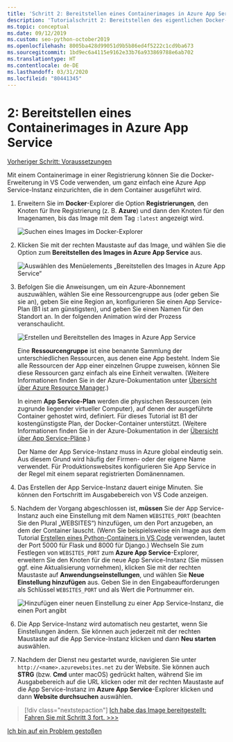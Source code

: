 ```yaml
---
title: 'Schritt 2: Bereitstellen eines Containerimages in Azure App Service mit Visual Studio Code'
description: 'Tutorialschritt 2: Bereitstellen des eigentlichen Docker-Images in Azure App Service aus einer Containerregistrierung'
ms.topic: conceptual
ms.date: 09/12/2019
ms.custom: seo-python-october2019
ms.openlocfilehash: 8005ba428d99051d9b5b86ed4f5222c1cd9ba673
ms.sourcegitcommit: 1bd9ec6a4115e9162e33b76a933869788e6ab702
ms.translationtype: HT
ms.contentlocale: de-DE
ms.lasthandoff: 03/31/2020
ms.locfileid: "80441345"
---
```

# <a name="2-deploy-a-container-image-to-azure-app-service"></a>2: Bereitstellen eines Containerimages in Azure App Service

[Vorheriger Schritt: Voraussetzungen](tutorial-deploy-containers-01.md)

Mit einem Containerimage in einer Registrierung können Sie die Docker-Erweiterung in VS Code verwenden, um ganz einfach eine Azure App Service-Instanz einzurichten, die in dem Container ausgeführt wird.

1. Erweitern Sie im **Docker**-Explorer die Option **Registrierungen**, den Knoten für Ihre Registrierung (z. B. **Azure**) und dann den Knoten für den Imagenamen, bis das Image mit dem Tag `:latest` angezeigt wird.

    ![Suchen eines Images im Docker-Explorer](media/deploy-containers/find-image-to-deploy-in-docker-explorer.png)

1. Klicken Sie mit der rechten Maustaste auf das Image, und wählen Sie die Option zum **Bereitstellen des Images in Azure App Service** aus.

    ![Auswählen des Menüelements „Bereitstellen des Images in Azure App Service“](media/deploy-containers/deploy-image-to-azure-app-service-with-docker-explorer.png)

1. Befolgen Sie die Anweisungen, um ein Azure-Abonnement auszuwählen, wählen Sie eine Ressourcengruppe aus (oder geben Sie sie an), geben Sie eine Region an, konfigurieren Sie einen App Service-Plan (B1 ist am günstigsten), und geben Sie einen Namen für den Standort an. In der folgenden Animation wird der Prozess veranschaulicht.

    ![Erstellen und Bereitstellen des Images in Azure App Service](media/deploy-containers/deploy-image-to-azure-app-service.gif)

    Eine **Ressourcengruppe** ist eine benannte Sammlung der unterschiedlichen Ressourcen, aus denen eine App besteht. Indem Sie alle Ressourcen der App einer einzelnen Gruppe zuweisen, können Sie diese Ressourcen ganz einfach als eine Einheit verwalten. (Weitere Informationen finden Sie in der Azure-Dokumentation unter [Übersicht über Azure Resource Manager](https://docs.microsoft.com/azure/azure-resource-manager/resource-group-overview).)

    In einem **App Service-Plan** werden die physischen Ressourcen (ein zugrunde liegender virtueller Computer), auf denen der ausgeführte Container gehostet wird, definiert. Für dieses Tutorial ist B1 der kostengünstigste Plan, der Docker-Container unterstützt. (Weitere Informationen finden Sie in der Azure-Dokumentation in der [Übersicht über App Service-Pläne](https://docs.microsoft.com/azure/app-service/azure-web-sites-web-hosting-plans-in-depth-overview).)

    Der Name der App Service-Instanz muss in Azure global eindeutig sein. Aus diesem Grund wird häufig der Firmen- oder der eigene Name verwendet. Für Produktionswebsites konfigurieren Sie App Service in der Regel mit einem separat registrierten Domänennamen.

1. Das Erstellen der App Service-Instanz dauert einige Minuten. Sie können den Fortschritt im Ausgabebereich von VS Code anzeigen.

1. Nachdem der Vorgang abgeschlossen ist, **müssen** Sie der App Service-Instanz auch eine Einstellung mit dem Namen `WEBSITES_PORT` (beachten Sie den Plural „WEBSITES“) hinzufügen, um den Port anzugeben, an dem der Container lauscht. (Wenn Sie beispielsweise ein Image aus dem Tutorial [Erstellen eines Python-Containers in VS Code](https://code.visualstudio.com/docs/python/tutorial-create-containers) verwenden, lautet der Port 5000 für Flask und 8000 für Django.) Wechseln Sie zum Festlegen von `WEBSITES_PORT` zum **Azure App Service**-Explorer, erweitern Sie den Knoten für die neue App Service-Instanz (Sie müssen ggf. eine Aktualisierung vornehmen), klicken Sie mit der rechten Maustaste auf **Anwendungseinstellungen**, und wählen Sie **Neue Einstellung hinzufügen** aus. Geben Sie in den Eingabeaufforderungen als Schlüssel `WEBSITES_PORT` und als Wert die Portnummer ein.

    ![Hinzufügen einer neuen Einstellung zu einer App Service-Instanz, die einen Port angibt](media/deploy-containers/add-new-setting-in-app-service-settings-explorer.png)

1. Die App Service-Instanz wird automatisch neu gestartet, wenn Sie Einstellungen ändern. Sie können auch jederzeit mit der rechten Maustaste auf die App Service-Instanz klicken und dann **Neu starten** auswählen.

1. Nachdem der Dienst neu gestartet wurde, navigieren Sie unter `http://<name>.azurewebsites.net` zu der Website. Sie können auch **STRG** (bzw. **Cmd** unter macOS) gedrückt halten, während Sie im Ausgabebereich auf die URL klicken oder mit der rechten Maustaste auf die App Service-Instanz im **Azure App Service**-Explorer klicken und dann **Website durchsuchen** auswählen.

> [!div class="nextstepaction"]
> [Ich habe das Image bereitgestellt: Fahren Sie mit Schritt 3 fort. >>>](tutorial-deploy-containers-03.md)

[Ich bin auf ein Problem gestoßen](https://www.research.net/r/PWZWZ52?tutorial=vscode-appservice-containers&step=02-deploy-container)
